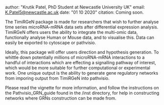 
author: "Krutik Patel, PhD Student at Newcastle University UK"
email: K.Patel5@newcastle.ac.uk
date: "01 10 2020"
citation: Coming soon.

The TimiRGeN package is made for researchers that wish to further analyse time series microRNA-mRNA data sets after differential expression analysis.
TimiRGeN offers users the ability to integrate the multi-omic data, 
functionally analyse Human or Mouse data, and to visualise this. Data can 
easily be exported to cytoscape or pathvisio. 

Ideally, this package will offer users direction and hypothesis generation.
To whittle down potentially millions of microRNA-mRNA interactions to a 
handful of interactions which are effecting a signalling pathway of interest, 
which would be more suitable for further computational or experimental work. 
One unique output is the ability to generate gene regulatory networks from 
imporing output from TimiRGeN into pathvisio.

Please read the vignette for more information, and follow the instructions on 
the Pathvisio_GRN_guide found in the /inst directory, for help in constructing networks where GRNs construction can be made from.
